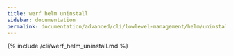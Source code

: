 ```yaml
---
title: werf helm uninstall
sidebar: documentation
permalink: documentation/advanced/cli/lowlevel-management/helm/uninstall.html
---
```


{% include /cli/werf_helm_uninstall.md %}
